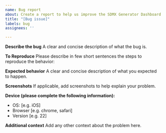 ```yaml
---
name: Bug report
about: Create a report to help us improve the SDMX Generator Dashboard
title: "[Bug issue]"
labels: bug
assignees: ''

---
```


**Describe the bug**
A clear and concise description of what the bug is.

**To Reproduce**
Please describe in few short sentences the steps to reproduce the behavior:

**Expected behavior**
A clear and concise description of what you expected to happen.

**Screenshots**
If applicable, add screenshots to help explain your problem.

**Device (please complete the following information):**
 - OS: [e.g. iOS]
 - Browser [e.g. chrome, safari]
 - Version [e.g. 22]

**Additional context**
Add any other context about the problem here.
